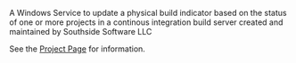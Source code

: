A Windows Service to update a physical build indicator based on the status of one or more projects in a continous integration build server created and maintained by Southside Software LLC

See the [Project Page](http://southsidesoftware.github.io/BuildLight/) for information.
